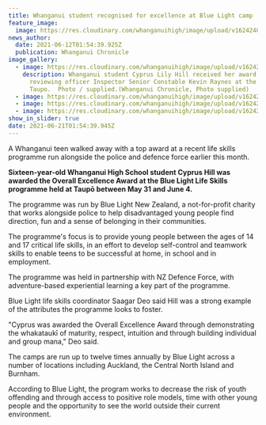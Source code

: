 ```yaml
---
title: Whanganui student recognised for excellence at Blue Light camp
feature_image:
  image: https://res.cloudinary.com/whanganuihigh/image/upload/v1624240839/News/Use_this_one.jpg
news_author:
  date: 2021-06-12T01:54:39.925Z
  publication: Whanganui Chronicle
image_gallery:
  - image: https://res.cloudinary.com/whanganuihigh/image/upload/v1624240766/News/R6MEDJDXNEHLHOEXDC3OCGGXLI.jpg
    description: Whanganui student Cyprus Lily Hill received her award from
      reviewing officer Inspector Senior Constable Kevin Raynes at the event in
      Taupo.  Photo / supplied.(Whanganui Chronicle, Photo supplied)
  - image: https://res.cloudinary.com/whanganuihigh/image/upload/v1624240765/News/IMG_0012.jpg
  - image: https://res.cloudinary.com/whanganuihigh/image/upload/v1624240763/News/IMG_0010.jpg
  - image: https://res.cloudinary.com/whanganuihigh/image/upload/v1624240764/News/IMG_0011.jpg
show_in_slider: true
date: 2021-06-21T01:54:39.945Z
---
```

A Whanganui teen walked away with a top award at a recent life skills programme run alongside the police and defence force earlier this month.

**Sixteen-year-old Whanganui High School student Cyprus Hill was awarded the Overall Excellence Award at the Blue Light Life Skills programme held at Taupō between May 31 and June 4.**

The programme was run by Blue Light New Zealand, a not-for-profit charity that works alongside police to help disadvantaged young people find direction, fun and a sense of belonging in their communities.

The programme's focus is to provide young people between the ages of 14 and 17 critical life skills, in an effort to develop self-control and teamwork skills to enable teens to be successful at home, in school and in employment.

The programme was held in partnership with NZ Defence Force, with adventure-based experiential learning a key part of the programme.

Blue Light life skills coordinator Saagar Deo said Hill was a strong example of the attributes the programme looks to foster.

"Cyprus was awarded the Overall Excellence Award through demonstrating the whakataukī of maturity, respect, intuition and through building individual and group mana," Deo said.

The camps are run up to twelve times annually by Blue Light across a number of locations including Auckland, the Central North Island and Burnham.

According to Blue Light, the program works to decrease the risk of youth offending and through access to positive role models, time with other young people and the opportunity to see the world outside their current environment.